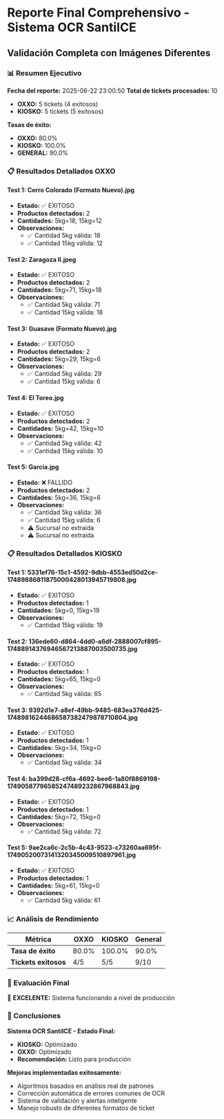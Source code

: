 # Reporte Final Comprehensivo - Sistema OCR SantiICE
## Validación Completa con Imágenes Diferentes

### 📊 Resumen Ejecutivo

**Fecha del reporte:** 2025-06-22 23:00:50
**Total de tickets procesados:** 10
- **OXXO:** 5 tickets (4 exitosos)
- **KIOSKO:** 5 tickets (5 exitosos)

**Tasas de éxito:**
- **OXXO:** 80.0%
- **KIOSKO:** 100.0%
- **GENERAL:** 90.0%

### 📋 Resultados Detallados OXXO

#### Test 1: Cerro Colorado (Formato Nuevo).jpg
- **Estado:** ✅ EXITOSO
- **Productos detectados:** 2
- **Cantidades:** 5kg=18, 15kg=12
- **Observaciones:**
  - ✅ Cantidad 5kg válida: 18
  - ✅ Cantidad 15kg válida: 12

#### Test 2: Zaragoza II.jpeg
- **Estado:** ✅ EXITOSO
- **Productos detectados:** 2
- **Cantidades:** 5kg=71, 15kg=18
- **Observaciones:**
  - ✅ Cantidad 5kg válida: 71
  - ✅ Cantidad 15kg válida: 18

#### Test 3: Guasave (Formato Nuevo).jpg
- **Estado:** ✅ EXITOSO
- **Productos detectados:** 2
- **Cantidades:** 5kg=29, 15kg=6
- **Observaciones:**
  - ✅ Cantidad 5kg válida: 29
  - ✅ Cantidad 15kg válida: 6

#### Test 4: El Toreo.jpg
- **Estado:** ✅ EXITOSO
- **Productos detectados:** 2
- **Cantidades:** 5kg=42, 15kg=10
- **Observaciones:**
  - ✅ Cantidad 5kg válida: 42
  - ✅ Cantidad 15kg válida: 10

#### Test 5: Garcia.jpg
- **Estado:** ❌ FALLIDO
- **Productos detectados:** 2
- **Cantidades:** 5kg=36, 15kg=6
- **Observaciones:**
  - ✅ Cantidad 5kg válida: 36
  - ✅ Cantidad 15kg válida: 6
  - ⚠️ Sucursal no extraída
  - ⚠️ Sucursal no extraída

### 📋 Resultados Detallados KIOSKO

#### Test 1: 5331ef76-15c1-4592-9dbb-4553ed50d2ce-17489886811875000428013945719808.jpg
- **Estado:** ✅ EXITOSO
- **Productos detectados:** 1
- **Cantidades:** 5kg=0, 15kg=19
- **Observaciones:**
  - ✅ Cantidad 15kg válida: 19

#### Test 2: 136ede60-d864-4dd0-a6df-2888007cf895-17488914376946567213887003500735.jpg
- **Estado:** ✅ EXITOSO
- **Productos detectados:** 1
- **Cantidades:** 5kg=65, 15kg=0
- **Observaciones:**
  - ✅ Cantidad 5kg válida: 65

#### Test 3: 9392d1e7-a8ef-49bb-9485-683ea376d425-17489816244686587382479878710804.jpg
- **Estado:** ✅ EXITOSO
- **Productos detectados:** 1
- **Cantidades:** 5kg=34, 15kg=0
- **Observaciones:**
  - ✅ Cantidad 5kg válida: 34

#### Test 4: ba399d28-cf6a-4692-bee6-1a80f8869198-17490587796585247489232867968843.jpg
- **Estado:** ✅ EXITOSO
- **Productos detectados:** 1
- **Cantidades:** 5kg=72, 15kg=0
- **Observaciones:**
  - ✅ Cantidad 5kg válida: 72

#### Test 5: 9ae2ca6c-2c5b-4c43-9523-c73260aa695f-17490520073141320345009510897961.jpg
- **Estado:** ✅ EXITOSO
- **Productos detectados:** 1
- **Cantidades:** 5kg=61, 15kg=0
- **Observaciones:**
  - ✅ Cantidad 5kg válida: 61

### 📈 Análisis de Rendimiento

| Métrica | OXXO | KIOSKO | General |
|---------|------|--------|---------|
| **Tasa de éxito** | 80.0% | 100.0% | 90.0% |
| **Tickets exitosos** | 4/5 | 5/5 | 9/10 |

### 🎯 Evaluación Final

🎉 **EXCELENTE:** Sistema funcionando a nivel de producción

### 📝 Conclusiones

**Sistema OCR SantiICE - Estado Final:**
- **KIOSKO:** Optimizado
- **OXXO:** Optimizado
- **Recomendación:** Listo para producción

**Mejoras implementadas exitosamente:**
- Algoritmos basados en análisis real de patrones
- Corrección automática de errores comunes de OCR
- Sistema de validación y alertas inteligente
- Manejo robusto de diferentes formatos de ticket
